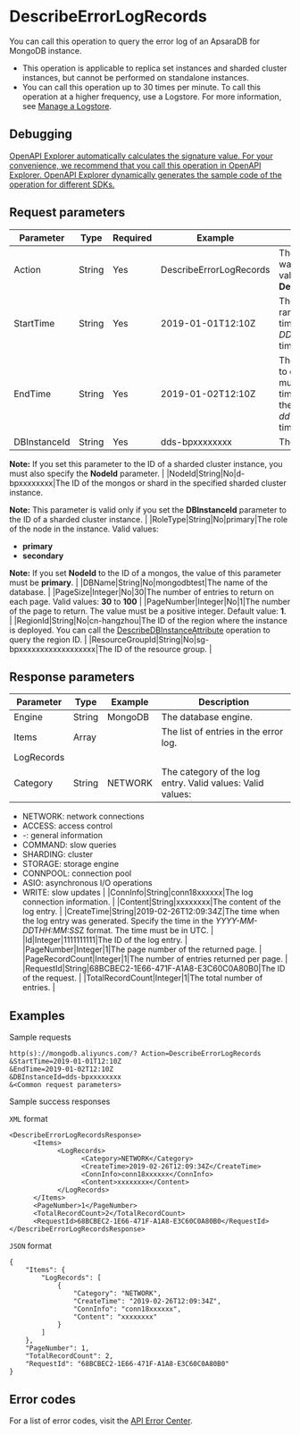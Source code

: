 # DescribeErrorLogRecords

You can call this operation to query the error log of an ApsaraDB for MongoDB instance.

-   This operation is applicable to replica set instances and sharded cluster instances, but cannot be performed on standalone instances.
-   You can call this operation up to 30 times per minute. To call this operation at a higher frequency, use a Logstore. For more information, see [Manage a Logstore](~~48990~~).

## Debugging

[OpenAPI Explorer automatically calculates the signature value. For your convenience, we recommend that you call this operation in OpenAPI Explorer. OpenAPI Explorer dynamically generates the sample code of the operation for different SDKs.](https://api.aliyun.com/#product=Dds&api=DescribeErrorLogRecords&type=RPC&version=2015-12-01)

## Request parameters

|Parameter|Type|Required|Example|Description|
|---------|----|--------|-------|-----------|
|Action|String|Yes|DescribeErrorLogRecords|The operation that you want to perform. Set the value to **DescribeErrorLogRecords**. |
|StartTime|String|Yes|2019-01-01T12:10Z|The beginning of the time range to query. Specify the time in the *YYYY-MM-DD*T*HH:MM*Z format. The time must be in UTC. |
|EndTime|String|Yes|2019-01-02T12:10Z|The end of the time range to query. The end time must be later than the start time. Specify the time in the *yyyy-MM-dd*T*HH:mm*Z format. The time must be in UTC. |
|DBInstanceId|String|Yes|dds-bpxxxxxxxx|The ID of the instance.

**Note:** If you set this parameter to the ID of a sharded cluster instance, you must also specify the **NodeId** parameter. |
|NodeId|String|No|d-bpxxxxxxxx|The ID of the mongos or shard in the specified sharded cluster instance.

**Note:** This parameter is valid only if you set the **DBInstanceId** parameter to the ID of a sharded cluster instance. |
|RoleType|String|No|primary|The role of the node in the instance. Valid values:

-   **primary**
-   **secondary**

**Note:** If you set **NodeId** to the ID of a mongos, the value of this parameter must be **primary**. |
|DBName|String|No|mongodbtest|The name of the database. |
|PageSize|Integer|No|30|The number of entries to return on each page. Valid values: **30** to **100** |
|PageNumber|Integer|No|1|The number of the page to return. The value must be a positive integer. Default value: **1**. |
|RegionId|String|No|cn-hangzhou|The ID of the region where the instance is deployed. You can call the [DescribeDBInstanceAttribute](~~62010~~) operation to query the region ID. |
|ResourceGroupId|String|No|sg-bpxxxxxxxxxxxxxxxxxx|The ID of the resource group. |

## Response parameters

|Parameter|Type|Example|Description|
|---------|----|-------|-----------|
|Engine|String|MongoDB|The database engine. |
|Items|Array| |The list of entries in the error log. |
|LogRecords| | | |
|Category|String|NETWORK|The category of the log entry. Valid values: Valid values:

-   NETWORK: network connections
-   ACCESS: access control
-   -: general information
-   COMMAND: slow queries
-   SHARDING: cluster
-   STORAGE: storage engine
-   CONNPOOL: connection pool
-   ASIO: asynchronous I/O operations
-   WRITE: slow updates |
|ConnInfo|String|conn18xxxxxx|The log connection information. |
|Content|String|xxxxxxxx|The content of the log entry. |
|CreateTime|String|2019-02-26T12:09:34Z|The time when the log entry was generated. Specify the time in the *YYYY-MM-DD*T*HH:MM:SS*Z format. The time must be in UTC. |
|Id|Integer|1111111111|The ID of the log entry. |
|PageNumber|Integer|1|The page number of the returned page. |
|PageRecordCount|Integer|1|The number of entries returned per page. |
|RequestId|String|68BCBEC2-1E66-471F-A1A8-E3C60C0A80B0|The ID of the request. |
|TotalRecordCount|Integer|1|The total number of entries. |

## Examples

Sample requests

```
http(s)://mongodb.aliyuncs.com/? Action=DescribeErrorLogRecords
&StartTime=2019-01-01T12:10Z
&EndTime=2019-01-02T12:10Z
&DBInstanceId=dds-bpxxxxxxxx
&<Common request parameters>
```

Sample success responses

`XML` format

```
<DescribeErrorLogRecordsResponse>
      <Items>
            <LogRecords>
                  <Category>NETWORK</Category>
                  <CreateTime>2019-02-26T12:09:34Z</CreateTime>
                  <ConnInfo>conn18xxxxxx</ConnInfo>
                  <Content>xxxxxxxx</Content>
            </LogRecords>
      </Items>
      <PageNumber>1</PageNumber>
      <TotalRecordCount>2</TotalRecordCount>
      <RequestId>68BCBEC2-1E66-471F-A1A8-E3C60C0A80B0</RequestId>
</DescribeErrorLogRecordsResponse>
```

`JSON` format

```
{
    "Items": {
        "LogRecords": [
            {
                "Category": "NETWORK",
                "CreateTime": "2019-02-26T12:09:34Z",
                "ConnInfo": "conn18xxxxxx",
                "Content": "xxxxxxxx"
            }
        ]
    },
    "PageNumber": 1,
    "TotalRecordCount": 2,
    "RequestId": "68BCBEC2-1E66-471F-A1A8-E3C60C0A80B0"
}
```

## Error codes

For a list of error codes, visit the [API Error Center](https://error-center.alibabacloud.com/status/product/Dds).

